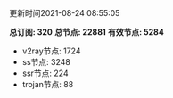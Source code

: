 更新时间2021-08-24 08:55:05

**总订阅: 320**
**总节点: 22881**
**有效节点: 5284**
- v2ray节点: 1724
- ss节点: 3248
- ssr节点: 224
- trojan节点: 88
